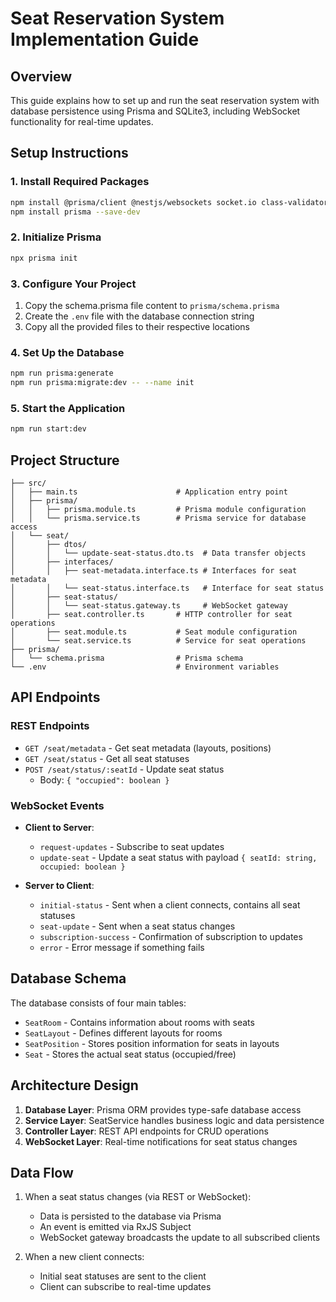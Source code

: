 # Seat Reservation System Implementation Guide

## Overview

This guide explains how to set up and run the seat reservation system with database persistence using Prisma and SQLite3, including WebSocket functionality for real-time updates.

## Setup Instructions

### 1. Install Required Packages

```bash
npm install @prisma/client @nestjs/websockets socket.io class-validator class-transformer
npm install prisma --save-dev
```

### 2. Initialize Prisma

```bash
npx prisma init
```

### 3. Configure Your Project

1. Copy the schema.prisma file content to `prisma/schema.prisma`
2. Create the `.env` file with the database connection string
3. Copy all the provided files to their respective locations

### 4. Set Up the Database

```bash
npm run prisma:generate
npm run prisma:migrate:dev -- --name init
```

### 5. Start the Application

```bash
npm run start:dev
```

## Project Structure

```
├── src/
│   ├── main.ts                      # Application entry point
│   ├── prisma/
│   │   ├── prisma.module.ts         # Prisma module configuration
│   │   └── prisma.service.ts        # Prisma service for database access
│   └── seat/
│       ├── dtos/
│       │   └── update-seat-status.dto.ts  # Data transfer objects
│       ├── interfaces/
│       │   ├── seat-metadata.interface.ts # Interfaces for seat metadata
│       │   └── seat-status.interface.ts   # Interface for seat status
│       ├── seat-status/
│       │   └── seat-status.gateway.ts     # WebSocket gateway
│       ├── seat.controller.ts       # HTTP controller for seat operations
│       ├── seat.module.ts           # Seat module configuration
│       └── seat.service.ts          # Service for seat operations
├── prisma/
│   └── schema.prisma                # Prisma schema
└── .env                             # Environment variables
```

## API Endpoints

### REST Endpoints

- `GET /seat/metadata` - Get seat metadata (layouts, positions)
- `GET /seat/status` - Get all seat statuses
- `POST /seat/status/:seatId` - Update seat status
  - Body: `{ "occupied": boolean }`

### WebSocket Events

- **Client to Server**:

  - `request-updates` - Subscribe to seat updates
  - `update-seat` - Update a seat status with payload `{ seatId: string, occupied: boolean }`

- **Server to Client**:
  - `initial-status` - Sent when a client connects, contains all seat statuses
  - `seat-update` - Sent when a seat status changes
  - `subscription-success` - Confirmation of subscription to updates
  - `error` - Error message if something fails

## Database Schema

The database consists of four main tables:

- `SeatRoom` - Contains information about rooms with seats
- `SeatLayout` - Defines different layouts for rooms
- `SeatPosition` - Stores position information for seats in layouts
- `Seat` - Stores the actual seat status (occupied/free)

## Architecture Design

1. **Database Layer**: Prisma ORM provides type-safe database access
2. **Service Layer**: SeatService handles business logic and data persistence
3. **Controller Layer**: REST API endpoints for CRUD operations
4. **WebSocket Layer**: Real-time notifications for seat status changes

## Data Flow

1. When a seat status changes (via REST or WebSocket):

   - Data is persisted to the database via Prisma
   - An event is emitted via RxJS Subject
   - WebSocket gateway broadcasts the update to all subscribed clients

2. When a new client connects:
   - Initial seat statuses are sent to the client
   - Client can subscribe to real-time updates
